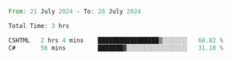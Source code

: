 <!--START_SECTION:waka-->

```rust
From: 21 July 2024 - To: 28 July 2024

Total Time: 3 hrs

CSHTML   2 hrs 4 mins    █████████████████▒░░░░░░░   68.82 %
C#       56 mins         ███████▓░░░░░░░░░░░░░░░░░   31.18 %
```

<!--END_SECTION:waka-->
